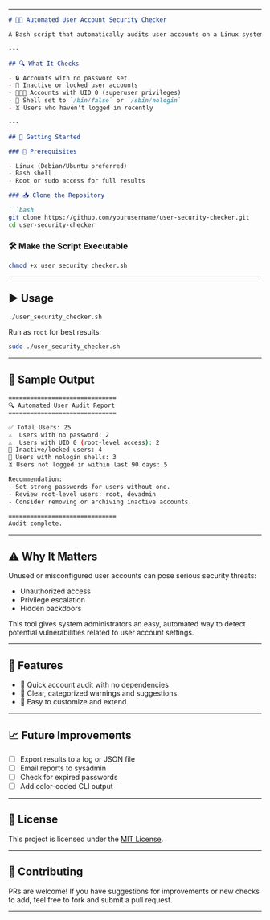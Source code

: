 

---

```markdown
# 👤🔐 Automated User Account Security Checker

A Bash script that automatically audits user accounts on a Linux system for common security misconfigurations. Helps sysadmins and security-conscious users identify risky account settings, inactive accounts, and password issues.

---

## 🔍 What It Checks

- 🔒 Accounts with no password set
- 👻 Inactive or locked user accounts
- 🧑‍🤝‍🧑 Accounts with UID 0 (superuser privileges)
- 🛑 Shell set to `/bin/false` or `/sbin/nologin`
- ⏳ Users who haven't logged in recently

---

## 🚀 Getting Started

### 🧰 Prerequisites

- Linux (Debian/Ubuntu preferred)
- Bash shell
- Root or sudo access for full results

### 📥 Clone the Repository

```bash
git clone https://github.com/yourusername/user-security-checker.git
cd user-security-checker
```

### 🛠️ Make the Script Executable

```bash
chmod +x user_security_checker.sh
```

---

## ▶️ Usage

```bash
./user_security_checker.sh
```

Run as `root` for best results:

```bash
sudo ./user_security_checker.sh
```

---

## 🧪 Sample Output

```bash
==============================
🔍 Automated User Audit Report
==============================

✅ Total Users: 25
⚠️  Users with no password: 2
⚠️  Users with UID 0 (root-level access): 2
🚫 Inactive/locked users: 4
🚷 Users with nologin shells: 3
⏳ Users not logged in within last 90 days: 5

Recommendation:
- Set strong passwords for users without one.
- Review root-level users: root, devadmin
- Consider removing or archiving inactive accounts.

==============================
Audit complete.
```

---

## ⚠️ Why It Matters

Unused or misconfigured user accounts can pose serious security threats:
- Unauthorized access
- Privilege escalation
- Hidden backdoors

This tool gives system administrators an easy, automated way to detect potential vulnerabilities related to user account settings.

---

## 📌 Features

- 🔎 Quick account audit with no dependencies
- 🧼 Clear, categorized warnings and suggestions
- 🔧 Easy to customize and extend

---

## 📈 Future Improvements

- [ ] Export results to a log or JSON file
- [ ] Email reports to sysadmin
- [ ] Check for expired passwords
- [ ] Add color-coded CLI output

---

## 📄 License

This project is licensed under the [MIT License](LICENSE).

---

## 🤝 Contributing

PRs are welcome! If you have suggestions for improvements or new checks to add, feel free to fork and submit a pull request.

---
